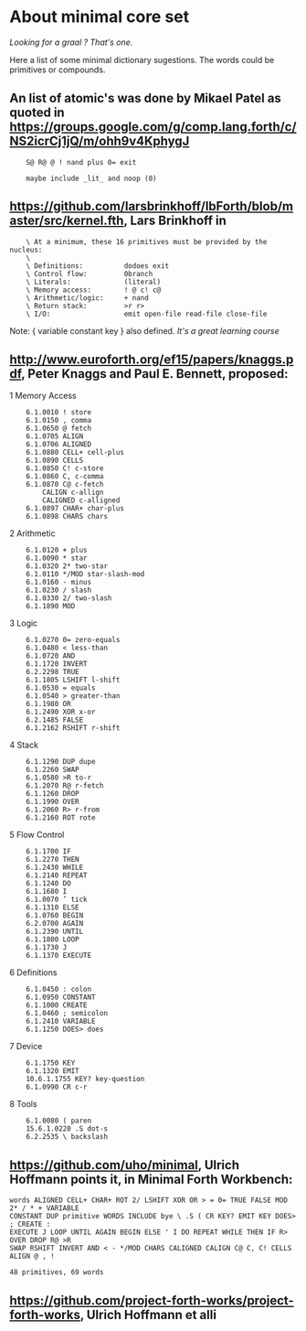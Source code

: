 
# About minimal core set

_Looking for a graal ? That's one._

Here a list of some minimal dictionary sugestions. The words could be primitives or compounds.

## An list of atomic's was done by Mikael Patel as quoted in https://groups.google.com/g/comp.lang.forth/c/NS2icrCj1jQ/m/ohh9v4KphygJ

        S@ R@ @ ! nand plus 0= exit
        
        maybe include _lit_ and noop (0)

## <https://github.com/larsbrinkhoff/lbForth/blob/master/src/kernel.fth>, Lars Brinkhoff in 

        \ At a minimum, these 16 primitives must be provided by the nucleus:
        \
        \ Definitions:          dodoes exit
        \ Control flow:         0branch
        \ Literals:             (literal)
        \ Memory access:        ! @ c! c@
        \ Arithmetic/logic:     + nand
        \ Return stack:         >r r>
        \ I/O:                  emit open-file read-file close-file

Note: { variable constant key } also defined. _It's a great learning course_


## http://www.euroforth.org/ef15/papers/knaggs.pdf, Peter Knaggs and Paul E. Bennett, proposed:

1 Memory Access

        6.1.0010 ! store
        6.1.0150 , comma
        6.1.0650 @ fetch
        6.1.0705 ALIGN
        6.1.0706 ALIGNED
        6.1.0880 CELL+ cell-plus
        6.1.0890 CELLS
        6.1.0850 C! c-store
        6.1.0860 C, c-comma
        6.1.0870 C@ c-fetch
            CALIGN c-allign
            CALIGNED c-alligned
        6.1.0897 CHAR+ char-plus
        6.1.0898 CHARS chars
        
2 Arithmetic

        6.1.0120 + plus
        6.1.0090 * star
        6.1.0320 2* two-star
        6.1.0110 */MOD star-slash-mod
        6.1.0160 - minus
        6.1.0230 / slash
        6.1.0330 2/ two-slash
        6.1.1890 MOD
        
3 Logic

        6.1.0270 0= zero-equals
        6.1.0480 < less-than
        6.1.0720 AND
        6.1.1720 INVERT
        6.2.2298 TRUE
        6.1.1805 LSHIFT l-shift
        6.1.0530 = equals
        6.1.0540 > greater-than
        6.1.1980 OR
        6.1.2490 XOR x-or
        6.2.1485 FALSE
        6.1.2162 RSHIFT r-shift
        
4 Stack

        6.1.1290 DUP dupe
        6.1.2260 SWAP
        6.1.0580 >R to-r
        6.1.2070 R@ r-fetch
        6.1.1260 DROP
        6.1.1990 OVER
        6.1.2060 R> r-from
        6.1.2160 ROT rote
        
5 Flow Control

        6.1.1700 IF
        6.1.2270 THEN
        6.1.2430 WHILE
        6.1.2140 REPEAT
        6.1.1240 DO
        6.1.1680 I
        6.1.0070 ’ tick
        6.1.1310 ELSE
        6.1.0760 BEGIN
        6.2.0700 AGAIN
        6.1.2390 UNTIL
        6.1.1800 LOOP
        6.1.1730 J
        6.1.1370 EXECUTE
        
6 Definitions

        6.1.0450 : colon
        6.1.0950 CONSTANT
        6.1.1000 CREATE
        6.1.0460 ; semicolon
        6.1.2410 VARIABLE
        6.1.1250 DOES> does
        
7 Device

        6.1.1750 KEY
        6.1.1320 EMIT
        10.6.1.1755 KEY? key-question
        6.1.0990 CR c-r
        
8 Tools

        6.1.0080 ( paren
        15.6.1.0220 .S dot-s
        6.2.2535 \ backslash
        
## https://github.com/uho/minimal, Ulrich Hoffmann points it, in Minimal Forth Workbench: 

    words ALIGNED CELL+ CHAR+ ROT 2/ LSHIFT XOR OR > = 0= TRUE FALSE MOD 2* / * + VARIABLE 
    CONSTANT DUP primitive WORDS INCLUDE bye \ .S ( CR KEY? EMIT KEY DOES> ; CREATE : 
    EXECUTE J LOOP UNTIL AGAIN BEGIN ELSE ' I DO REPEAT WHILE THEN IF R> OVER DROP R@ >R 
    SWAP RSHIFT INVERT AND < - */MOD CHARS CALIGNED CALIGN C@ C, C! CELLS ALIGN @ , ! 

    48 primitives, 69 words 
    
## https://github.com/project-forth-works/project-forth-works, Ulrich Hoffmann et alli


        
